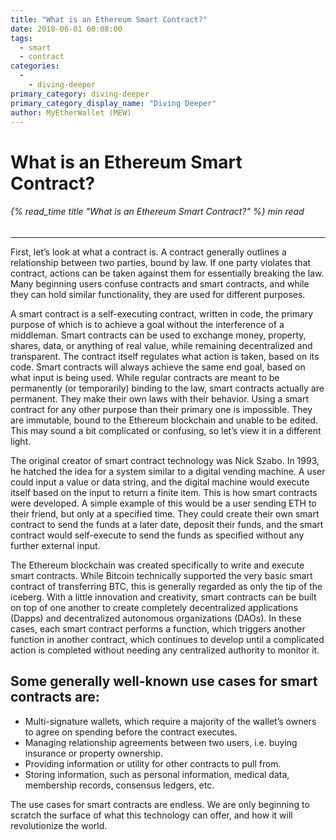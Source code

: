 ```yaml
---
title: "What is an Ethereum Smart Contract?"
date: 2018-06-01 00:08:00
tags:
  - smart
  - contract
categories:
  - 
    - diving-deeper
primary_category: diving-deeper
primary_category_display_name: "Diving Deeper"
author: MyEtherWallet (MEW)
---
```


# **What is an Ethereum Smart Contract?**

###### {% read_time title "What is an Ethereum Smart Contract?" %} min read

* * *

First, let’s look at what a contract is. A contract generally outlines a relationship between two parties, bound by law. If one party violates that contract, actions can be taken against them for essentially breaking the law. Many beginning users confuse contracts and smart contracts, and while they can hold similar functionality, they are used for different purposes.

A smart contract is a self-executing contract, written in code, the primary purpose of which is to achieve a goal without the interference of a middleman. Smart contracts can be used to exchange money, property, shares, data, or anything of real value, while remaining decentralized and transparent. The contract itself regulates what action is taken, based on its code. Smart contracts will always achieve the same end goal, based on what input is being used. While regular contracts are meant to be permanently (or temporarily) binding to the law, smart contracts actually are permanent. They make their own laws with their behavior. Using a smart contract for any other purpose than their primary one is impossible. They are immutable, bound to the Ethereum blockchain and unable to be edited. This may sound a bit complicated or confusing, so let’s view it in a different light.

The original creator of smart contract technology was Nick Szabo. In 1993, he hatched the idea for a system similar to a digital vending machine. A user could input a value or data string, and the digital machine would execute itself based on the input to return a finite item. This is how smart contracts were developed. A simple example of this would be a user sending ETH to their friend, but only at a specified time. They could create their own smart contract to send the funds at a later date, deposit their funds, and the smart contract would self-execute to send the funds as specified without any further external input.

The Ethereum blockchain was created specifically to write and execute smart contracts. While Bitcoin technically supported the very basic smart contract of transferring BTC, this is generally regarded as only the tip of the iceberg. With a little innovation and creativity, smart contracts can be built on top of one another to create completely decentralized applications (Dapps) and decentralized autonomous organizations (DAOs). In these cases, each smart contract performs a function, which triggers another function in another contract, which continues to develop until a complicated action is completed without needing any centralized authority to monitor it.

## **Some generally well-known use cases for smart contracts are:**

-   Multi-signature wallets, which require a majority of the wallet’s owners to agree on spending before the contract executes.
-   Managing relationship agreements between two users, i.e. buying insurance or property ownership.
-   Providing information or utility for other contracts to pull from.
-   Storing information, such as personal information, medical data, membership records, consensus ledgers, etc.

The use cases for smart contracts are endless. We are only beginning to scratch the surface of what this technology can offer, and how it will revolutionize the world. 

